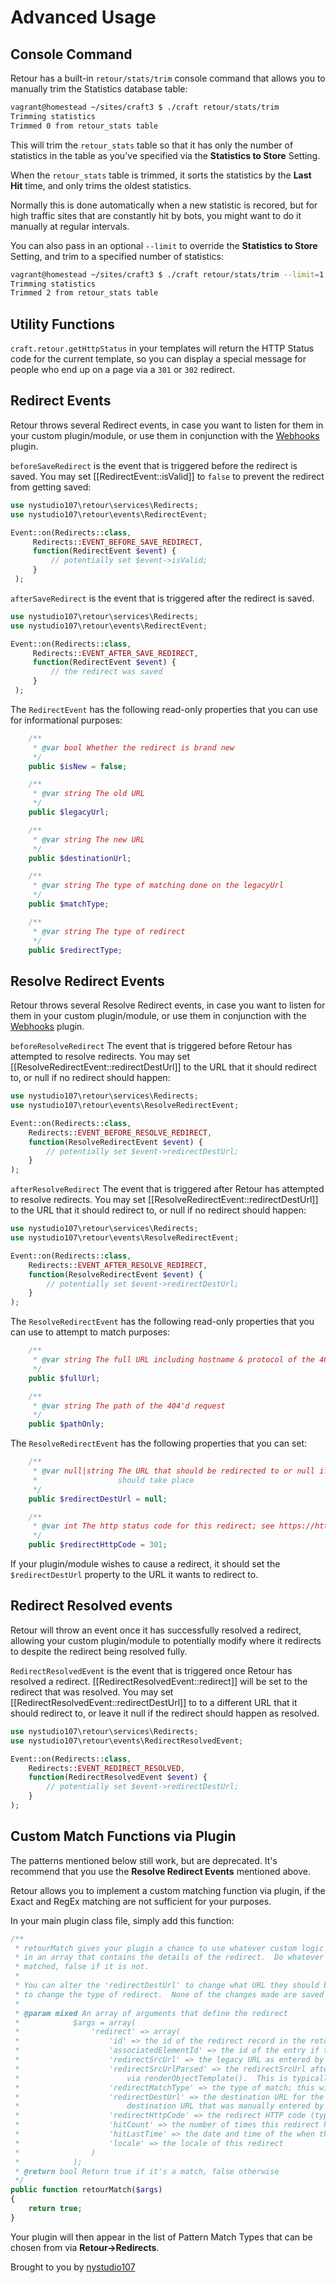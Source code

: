 # Advanced Usage

## Console Command

Retour has a built-in `retour/stats/trim` console command that allows you to manually trim the Statistics database table:

```bash
vagrant@homestead ~/sites/craft3 $ ./craft retour/stats/trim
Trimming statistics
Trimmed 0 from retour_stats table
```

This will trim the `retour_stats` table so that it has only the number of statistics in the table as you've specified via the **Statistics to Store** Setting.

When the `retour_stats` table is trimmed, it sorts the statistics by the **Last Hit** time, and only trims the oldest statistics.

Normally this is done automatically when a new statistic is recored, but for high traffic sites that are constantly hit by bots, you might want to do it manually at regular intervals.

You can also pass in an optional `--limit` to override the **Statistics to Store** Setting, and trim to a specified number of statistics:

```bash
vagrant@homestead ~/sites/craft3 $ ./craft retour/stats/trim --limit=1
Trimming statistics
Trimmed 2 from retour_stats table
```

## Utility Functions

`craft.retour.getHttpStatus` in your templates will return the HTTP Status code for the current template, so you can display a special message for people who end up on a page via a `301` or `302` redirect.


## Redirect Events

Retour throws several Redirect events, in case you want to listen for them in your custom plugin/module, or use them in conjunction with the [Webhooks](https://github.com/craftcms/webhooks) plugin.

`beforeSaveRedirect` is the event that is triggered before the redirect is saved. You may set [[RedirectEvent::isValid]] to `false` to prevent the redirect from getting saved:

```php
use nystudio107\retour\services\Redirects;
use nystudio107\retour\events\RedirectEvent;

Event::on(Redirects::class,
     Redirects::EVENT_BEFORE_SAVE_REDIRECT,
     function(RedirectEvent $event) {
         // potentially set $event->isValid;
     }
 );
```

`afterSaveRedirect` is the event that is triggered after the redirect is saved.

```php
use nystudio107\retour\services\Redirects;
use nystudio107\retour\events\RedirectEvent;

Event::on(Redirects::class,
     Redirects::EVENT_AFTER_SAVE_REDIRECT,
     function(RedirectEvent $event) {
         // the redirect was saved
     }
 );
```

The `RedirectEvent` has the following read-only properties that you can use for informational purposes:
```php
    /**
     * @var bool Whether the redirect is brand new
     */
    public $isNew = false;

    /**
     * @var string The old URL
     */
    public $legacyUrl;

    /**
     * @var string The new URL
     */
    public $destinationUrl;

    /**
     * @var string The type of matching done on the legacyUrl
     */
    public $matchType;

    /**
     * @var string The type of redirect
     */
    public $redirectType;
```

## Resolve Redirect Events

Retour throws several Resolve Redirect events, in case you want to listen for them in your custom plugin/module, or use them in conjunction with the [Webhooks](https://github.com/craftcms/webhooks) plugin.

`beforeResolveRedirect` The event that is triggered before Retour has attempted to resolve redirects. You may set [[ResolveRedirectEvent::redirectDestUrl]] to the URL that it should redirect to, or null if no redirect should happen:
     
```php
use nystudio107\retour\services\Redirects;
use nystudio107\retour\events\ResolveRedirectEvent;

Event::on(Redirects::class,
    Redirects::EVENT_BEFORE_RESOLVE_REDIRECT,
    function(ResolveRedirectEvent $event) {
        // potentially set $event->redirectDestUrl;
    }
);
```

`afterResolveRedirect` The event that is triggered after Retour has attempted to resolve redirects. You may set [[ResolveRedirectEvent::redirectDestUrl]] to the URL that it should redirect to, or null if no redirect should happen:

```php
use nystudio107\retour\services\Redirects;
use nystudio107\retour\events\ResolveRedirectEvent;

Event::on(Redirects::class,
    Redirects::EVENT_AFTER_RESOLVE_REDIRECT,
    function(ResolveRedirectEvent $event) {
        // potentially set $event->redirectDestUrl;
    }
);
```

The `ResolveRedirectEvent` has the following read-only properties that you can use to attempt to match purposes:

```php
    /**
     * @var string The full URL including hostname & protocol of the 404'd request
     */
    public $fullUrl;

    /**
     * @var string The path of the 404'd request
     */
    public $pathOnly;

```

The `ResolveRedirectEvent` has the following properties that you can set:

```php
    /**
     * @var null|string The URL that should be redirected to or null if no redirect
     *                  should take place
     */
    public $redirectDestUrl = null;

    /**
     * @var int The http status code for this redirect; see https://httpstatuses.com/
     */
    public $redirectHttpCode = 301;
```

If your plugin/module wishes to cause a redirect, it should set the `$redirectDestUrl` property to the URL it wants to redirect to.

## Redirect Resolved events

Retour will throw an event once it has successfully resolved a redirect, allowing your custom plugin/module to potentially modify where it redirects to despite the redirect being resolved fully.

`RedirectResolvedEvent` is the event that is triggered once Retour has resolved a redirect. [[RedirectResolvedEvent::redirect]] will be set to the redirect that was resolved. You may set [[RedirectResolvedEvent::redirectDestUrl]] to to a different URL that it should redirect to, or leave it null if the  redirect should happen as resolved.

```php
use nystudio107\retour\services\Redirects;
use nystudio107\retour\events\RedirectResolvedEvent;

Event::on(Redirects::class,
    Redirects::EVENT_REDIRECT_RESOLVED,
    function(RedirectResolvedEvent $event) {
        // potentially set $event->redirectDestUrl;
    }
);
```

## Custom Match Functions via Plugin

The patterns mentioned below still work, but are deprecated. It's recommend that you use the **Resolve Redirect Events** mentioned above.

Retour allows you to implement a custom matching function via plugin, if the Exact and RegEx matching are not sufficient for your purposes.

In your main plugin class file, simply add this function:

```php
/**
 * retourMatch gives your plugin a chance to use whatever custom logic is needed for URL redirection.  You are passed
 * in an array that contains the details of the redirect.  Do whatever matching logic, then return true if is a
 * matched, false if it is not.
 *
 * You can alter the 'redirectDestUrl' to change what URL they should be redirected to, as well as the 'redirectHttpCode'
 * to change the type of redirect.  None of the changes made are saved in the database.
 *
 * @param mixed An array of arguments that define the redirect
 *            $args = array(
 *                'redirect' => array(
 *                    'id' => the id of the redirect record in the retour_redirects table
 *                    'associatedElementId' => the id of the entry if this is a Dynamic Entry Redirect; 0 otherwise
 *                    'redirectSrcUrl' => the legacy URL as entered by the user
 *                    'redirectSrcUrlParsed' => the redirectSrcUrl after it has been parsed as a micro template for {variables}
 *                        via renderObjectTemplate().  This is typically what you would want to match against.
 *                    'redirectMatchType' => the type of match; this will be set to your plugin's ClassHandle
 *                    'redirectDestUrl' => the destination URL for the entry this redirect is associated with, or the
 *                        destination URL that was manually entered by the user
 *                    'redirectHttpCode' => the redirect HTTP code (typically 301 or 302)
 *                    'hitCount' => the number of times this redirect has been matched, and the redirect done in the browser
 *                    'hitLastTime' => the date and time of the when this redirect was matched
 *                    'locale' => the locale of this redirect
 *                )
 *            );
 * @return bool Return true if it's a match, false otherwise
 */
public function retourMatch($args)
{
    return true;
}
```
Your plugin will then appear in the list of Pattern Match Types that can be chosen from via **Retour->Redirects**.

Brought to you by [nystudio107](https://nystudio107.com/)
